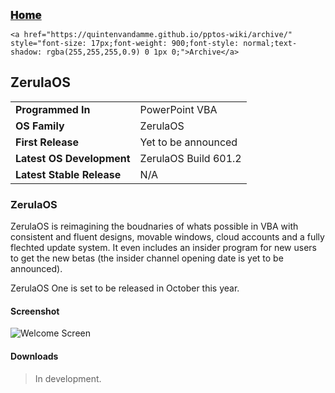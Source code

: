 <p style=""><a href="https://quintenvandamme.github.io/pptos-wiki/" style="font-size: 17px;font-weight: 900;font-style: normal;text-shadow: rgba(255,255,255,0.9) 0 1px 0;">Home</a>&nbsp;&nbsp;&nbsp;&nbsp;&nbsp;&nbsp;&nbsp;&nbsp;&nbsp;&nbsp;&nbsp;&nbsp;&nbsp;&nbsp;&nbsp;&nbsp;&nbsp;&nbsp;

    <a href="https://quintenvandamme.github.io/pptos-wiki/archive/" style="font-size: 17px;font-weight: 900;font-style: normal;text-shadow: rgba(255,255,255,0.9) 0 1px 0;">Archive</a>

  </p>

## ZerulaOS


|                           |                               |
| ------------------------- | ----------------------------- |
| **Programmed In**         | PowerPoint VBA                |
| **OS Family**             | ZerulaOS                      |
| **First Release**         | Yet to be announced           |
| **Latest OS Development** | ZerulaOS Build 601.2          |
| **Latest Stable Release** | N/A                           |

### ZerulaOS

ZerulaOS is reimagining the boudnaries of whats possible in VBA with consistent and fluent designs, movable windows, cloud accounts and a fully flechted update system. It even includes an insider program for new users to get the new betas (the insider channel opening date is yet to be announced).

ZerulaOS One is set to be released in October this year.

#### Screenshot
![Welcome Screen](https://user-images.githubusercontent.com/79271647/174289944-e956b0b5-e025-441c-9e8d-c291fcc4315e.png)

#### Downloads

> In development.
      
<body style="background-image: url(https://raw.githubusercontent.com/hexa-one/pptos-wiki/gh-pages/assets/background/background.png);background-repeat: no-repeat;background-attachment: fixed;background-size: cover;">
